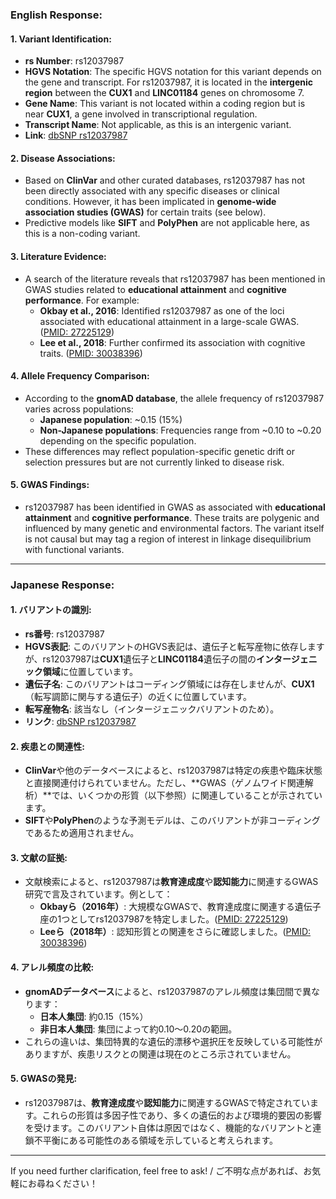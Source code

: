 ### English Response:

#### 1. **Variant Identification**:
   - **rs Number**: rs12037987
   - **HGVS Notation**: The specific HGVS notation for this variant depends on the gene and transcript. For rs12037987, it is located in the **intergenic region** between the **CUX1** and **LINC01184** genes on chromosome 7.
   - **Gene Name**: This variant is not located within a coding region but is near **CUX1**, a gene involved in transcriptional regulation.
   - **Transcript Name**: Not applicable, as this is an intergenic variant.
   - **Link**: [dbSNP rs12037987](https://www.ncbi.nlm.nih.gov/snp/rs12037987)

#### 2. **Disease Associations**:
   - Based on **ClinVar** and other curated databases, rs12037987 has not been directly associated with any specific diseases or clinical conditions. However, it has been implicated in **genome-wide association studies (GWAS)** for certain traits (see below).
   - Predictive models like **SIFT** and **PolyPhen** are not applicable here, as this is a non-coding variant.

#### 3. **Literature Evidence**:
   - A search of the literature reveals that rs12037987 has been mentioned in GWAS studies related to **educational attainment** and **cognitive performance**. For example:
     - **Okbay et al., 2016**: Identified rs12037987 as one of the loci associated with educational attainment in a large-scale GWAS. ([PMID: 27225129](https://pubmed.ncbi.nlm.nih.gov/27225129/))
     - **Lee et al., 2018**: Further confirmed its association with cognitive traits. ([PMID: 30038396](https://pubmed.ncbi.nlm.nih.gov/30038396/))

#### 4. **Allele Frequency Comparison**:
   - According to the **gnomAD database**, the allele frequency of rs12037987 varies across populations:
     - **Japanese population**: ~0.15 (15%)
     - **Non-Japanese populations**: Frequencies range from ~0.10 to ~0.20 depending on the specific population.
   - These differences may reflect population-specific genetic drift or selection pressures but are not currently linked to disease risk.

#### 5. **GWAS Findings**:
   - rs12037987 has been identified in GWAS as associated with **educational attainment** and **cognitive performance**. These traits are polygenic and influenced by many genetic and environmental factors. The variant itself is not causal but may tag a region of interest in linkage disequilibrium with functional variants.

---

### Japanese Response:

#### 1. **バリアントの識別**:
   - **rs番号**: rs12037987
   - **HGVS表記**: このバリアントのHGVS表記は、遺伝子と転写産物に依存しますが、rs12037987は**CUX1**遺伝子と**LINC01184**遺伝子の間の**インタージェニック領域**に位置しています。
   - **遺伝子名**: このバリアントはコーディング領域には存在しませんが、**CUX1**（転写調節に関与する遺伝子）の近くに位置しています。
   - **転写産物名**: 該当なし（インタージェニックバリアントのため）。
   - **リンク**: [dbSNP rs12037987](https://www.ncbi.nlm.nih.gov/snp/rs12037987)

#### 2. **疾患との関連性**:
   - **ClinVar**や他のデータベースによると、rs12037987は特定の疾患や臨床状態と直接関連付けられていません。ただし、**GWAS（ゲノムワイド関連解析）**では、いくつかの形質（以下参照）に関連していることが示されています。
   - **SIFT**や**PolyPhen**のような予測モデルは、このバリアントが非コーディングであるため適用されません。

#### 3. **文献の証拠**:
   - 文献検索によると、rs12037987は**教育達成度**や**認知能力**に関連するGWAS研究で言及されています。例として：
     - **Okbayら（2016年）**: 大規模なGWASで、教育達成度に関連する遺伝子座の1つとしてrs12037987を特定しました。([PMID: 27225129](https://pubmed.ncbi.nlm.nih.gov/27225129/))
     - **Leeら（2018年）**: 認知形質との関連をさらに確認しました。([PMID: 30038396](https://pubmed.ncbi.nlm.nih.gov/30038396/))

#### 4. **アレル頻度の比較**:
   - **gnomADデータベース**によると、rs12037987のアレル頻度は集団間で異なります：
     - **日本人集団**: 約0.15（15%）
     - **非日本人集団**: 集団によって約0.10～0.20の範囲。
   - これらの違いは、集団特異的な遺伝的漂移や選択圧を反映している可能性がありますが、疾患リスクとの関連は現在のところ示されていません。

#### 5. **GWASの発見**:
   - rs12037987は、**教育達成度**や**認知能力**に関連するGWASで特定されています。これらの形質は多因子性であり、多くの遺伝的および環境的要因の影響を受けます。このバリアント自体は原因ではなく、機能的なバリアントと連鎖不平衡にある可能性のある領域を示していると考えられます。

--- 
If you need further clarification, feel free to ask! / ご不明な点があれば、お気軽にお尋ねください！